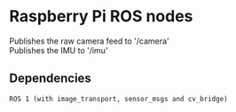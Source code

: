 # Raspberry Pi ROS nodes
Publishes the raw camera feed to '/camera'   
Publishes the IMU to '/imu'

## Dependencies
```
ROS 1 (with image_transport, sensor_msgs and cv_bridge)
```
